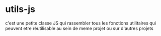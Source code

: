 # utils-js
c'est une petite classe JS qui rassembler tous les fonctions utilitaires qui peuvent etre réutilisable au sein de meme projet ou sur d'autres projets
